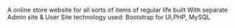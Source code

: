 A online store website for all sorts of items of regular life built With separate Admin site & User Site technology used:  Bootstrap for UI,PHP, MySQL
